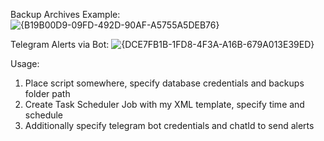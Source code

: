 Backup Archives Example:
![{B19B00D9-09FD-492D-90AF-A5755A5DEB76}](https://github.com/user-attachments/assets/b5276a39-3447-42e7-b366-d30cc2cf9b64)

Telegram Alerts via Bot:
![{DCE7FB1B-1FD8-4F3A-A16B-679A013E39ED}](https://github.com/user-attachments/assets/6288b04a-4265-41fb-a4e4-c1bd5cdba051)

Usage:
1. Place script somewhere, specify database credentials and backups folder path
2. Create Task Scheduler Job with my XML template, specify time and schedule
3. Additionally specify telegram bot credentials and chatId to send alerts
